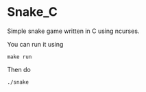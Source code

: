 # Snake_C

Simple snake game written in C using ncurses.

You can run it using

```
make run
```
Then do
```
./snake
```
